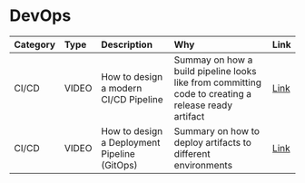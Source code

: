 # DevOps

| Category | Type  | Description                                  | Why                                                                                                 | Link                                                |
| :------- | :---- | :------------------------------------------- | :-------------------------------------------------------------------------------------------------- | :-------------------------------------------------- |
| CI/CD    | VIDEO | How to design a modern CI/CD Pipeline        | Summay on how a build pipeline looks like from committing code to creating a release ready artifact | [Link](https://www.youtube.com/watch?v=KnSBNd3b0qI) |
| CI/CD    | VIDEO | How to design a Deployment Pipeline (GitOps) | Summary on how to deploy artifacts to different environments                                        | [Link](https://www.youtube.com/watch?v=pJ9f7w4AxtU) |

